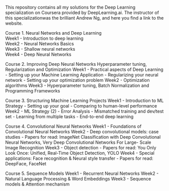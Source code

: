 This repository contains all my solutions for the Deep Learning specialization on Coursera provided by DeepLearning.ai. The instructor of this specializationwas the brilliant Andrew Ng, and here you find a link to the website.

Course 1. Neural Networks and Deep Learning  
Week1 - Introduction to deep learning  
Week2 - Neural Networks Basics  
Week3 - Shallow neural networks  
Week4 - Deep Neural Networks  

Course 2. Improving Deep Neural Networks Hyperparameter tuning, Regularization and Optimization
Week1 - Practical aspects of Deep Learning - Setting up your Machine Learning Application - Regularizing your neural network - Setting up your optimization problem
Week2 - Optimization algorithms
Week3 - Hyperparameter tuning, Batch Normalization and Programming Frameworks

Course 3. Structuring Machine Learning Projects
Week1 - Introduction to ML Strategy - Setting up your goal - Comparing to human-level performance
Week2 - ML Strategy (2) - Error Analysis - Mismatched training and dev/test set - Learning from multiple tasks - End-to-end deep learning

Course 4. Convolutional Neural Networks
Week1 - Foundations of Convolutional Neural Networks
Week2 - Deep convolutional models: case studies - Papers for read: ImageNet Classification with Deep Convolutional Neural Networks, Very Deep Convolutional Networks For Large-
Scale Image Recognition
Week3 - Object detection - Papers for read: You Only Look Once: Unified, Real-Time Object Detection, YOLO
Week4 - Special applications: Face recognition & Neural style transfer - Papers for read: DeepFace, FaceNet

Course 5. Sequence Models
Week1 - Recurrent Neural Networks
Week2 - Natural Language Processing & Word Embeddings
Week3 - Sequence models & Attention mechanism
